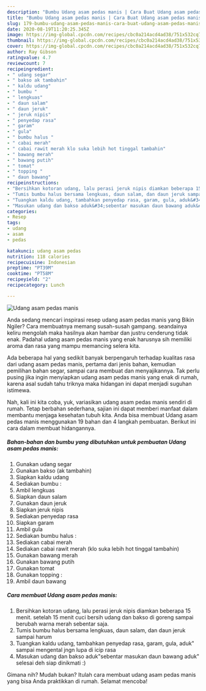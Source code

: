 ```yaml
---
description: "Bumbu Udang asam pedas manis | Cara Buat Udang asam pedas manis Yang Bisa Manjain Lidah"
title: "Bumbu Udang asam pedas manis | Cara Buat Udang asam pedas manis Yang Bisa Manjain Lidah"
slug: 179-bumbu-udang-asam-pedas-manis-cara-buat-udang-asam-pedas-manis-yang-bisa-manjain-lidah
date: 2020-08-19T11:20:25.345Z
image: https://img-global.cpcdn.com/recipes/cbc0a214acd4ad38/751x532cq70/udang-asam-pedas-manis-foto-resep-utama.jpg
thumbnail: https://img-global.cpcdn.com/recipes/cbc0a214acd4ad38/751x532cq70/udang-asam-pedas-manis-foto-resep-utama.jpg
cover: https://img-global.cpcdn.com/recipes/cbc0a214acd4ad38/751x532cq70/udang-asam-pedas-manis-foto-resep-utama.jpg
author: Ray Gibson
ratingvalue: 4.7
reviewcount: 7
recipeingredient:
- " udang segar"
- " bakso ak tambahin"
- " kaldu udang"
- " bumbu "
- " lengkuas"
- " daun salam"
- " daun jeruk"
- " jeruk nipis"
- " penyedap rasa"
- " garam"
- " gula"
- " bumbu halus "
- " cabai merah"
- " cabai rawit merah klo suka lebih hot tinggal tambahin"
- " bawang merah"
- " bawang putih"
- " tomat"
- " topping "
- " daun bawang"
recipeinstructions:
- "Bersihkan kotoran udang, lalu perasi jeruk nipis diamkan beberapa 15 menit. setelah 15 menit cuci bersih udang dan bakso di goreng sampai berubah warna merah sebentar saja."
- "Tumis bumbu halus bersama lengkuas, daun salam, dan daun jeruk sampai harum"
- "Tuangkan kaldu udang, tambahkan penyedap rasa, garam, gula, aduk&#34; sampai mengental jngn lupa di icip rasa"
- "Masukan udang dan bakso aduk&#34;sebentar masukan daun bawang aduk&#34; selesai deh siap dinikmati :)"
categories:
- Resep
tags:
- udang
- asam
- pedas

katakunci: udang asam pedas 
nutrition: 118 calories
recipecuisine: Indonesian
preptime: "PT39M"
cooktime: "PT58M"
recipeyield: "2"
recipecategory: Lunch

---
```



![Udang asam pedas manis](https://img-global.cpcdn.com/recipes/cbc0a214acd4ad38/751x532cq70/udang-asam-pedas-manis-foto-resep-utama.jpg)

Anda sedang mencari inspirasi resep udang asam pedas manis yang Bikin Ngiler? Cara membuatnya memang susah-susah gampang. seandainya keliru mengolah maka hasilnya akan hambar dan justru cenderung tidak enak. Padahal udang asam pedas manis yang enak harusnya sih memiliki aroma dan rasa yang mampu memancing selera kita.

Ada beberapa hal yang sedikit banyak berpengaruh terhadap kualitas rasa dari udang asam pedas manis, pertama dari jenis bahan, kemudian pemilihan bahan segar, sampai cara membuat dan menyajikannya. Tak perlu pusing jika ingin menyiapkan udang asam pedas manis yang enak di rumah, karena asal sudah tahu triknya maka hidangan ini dapat menjadi suguhan istimewa.




Nah, kali ini kita coba, yuk, variasikan udang asam pedas manis sendiri di rumah. Tetap berbahan sederhana, sajian ini dapat memberi manfaat dalam membantu menjaga kesehatan tubuh kita. Anda bisa membuat Udang asam pedas manis menggunakan 19 bahan dan 4 langkah pembuatan. Berikut ini cara dalam membuat hidangannya.

<!--inarticleads1-->

##### Bahan-bahan dan bumbu yang dibutuhkan untuk pembuatan Udang asam pedas manis:

1. Gunakan  udang segar
1. Gunakan  bakso (ak tambahin)
1. Siapkan  kaldu udang
1. Sediakan  bumbu :
1. Ambil  lengkuas
1. Siapkan  daun salam
1. Gunakan  daun jeruk
1. Siapkan  jeruk nipis
1. Sediakan  penyedap rasa
1. Siapkan  garam
1. Ambil  gula
1. Sediakan  bumbu halus :
1. Sediakan  cabai merah
1. Sediakan  cabai rawit merah (klo suka lebih hot tinggal tambahin)
1. Gunakan  bawang merah
1. Gunakan  bawang putih
1. Gunakan  tomat
1. Gunakan  topping :
1. Ambil  daun bawang




<!--inarticleads2-->

##### Cara membuat Udang asam pedas manis:

1. Bersihkan kotoran udang, lalu perasi jeruk nipis diamkan beberapa 15 menit. setelah 15 menit cuci bersih udang dan bakso di goreng sampai berubah warna merah sebentar saja.
1. Tumis bumbu halus bersama lengkuas, daun salam, dan daun jeruk sampai harum
1. Tuangkan kaldu udang, tambahkan penyedap rasa, garam, gula, aduk&#34; sampai mengental jngn lupa di icip rasa
1. Masukan udang dan bakso aduk&#34;sebentar masukan daun bawang aduk&#34; selesai deh siap dinikmati :)




Gimana nih? Mudah bukan? Itulah cara membuat udang asam pedas manis yang bisa Anda praktikkan di rumah. Selamat mencoba!
